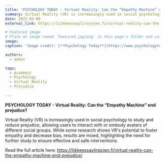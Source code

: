 ```yaml
---
title: 'PSYCHOLOGY TODAY - Virtual Reality: Can the “Empathy Machine” end prejudice?'
summary: Virtual Reality (VR) is increasingly used in social psychology to study and reduce prejudice, allowing users to interact with or embody avatars of different social groups. While some research shows VR's potential to foster empathy and decrease bias, results are mixed, highlighting the need for further study to ensure effective and safe interventions.
date: 2022-03-09
external_link: https://liikkeessaylirajojen.fi/virtual-reality-can-the-empathy-machine-end-prejudice/

# Featured image
# Place an image named `featured.jpg/png` in this page's folder and customize its options here.
image:
caption: 'Image credit: [**Psychology Today**](https://www.psychologytoday.com/us)'

authors:
  - admin

tags:
  - Academic
  - Psychology
  - Virtual Reality
  - Prejudice
              
---
```

**PSYCHOLOGY TODAY - Virtual Reality: Can the “Empathy Machine” end prejudice?** 

Virtual Reality (VR) is increasingly used in social psychology to study and reduce prejudice, allowing users to interact with or embody avatars of different social groups. While some research shows VR's potential to foster empathy and decrease bias, results are mixed, highlighting the need for further study to ensure effective and safe interventions.

Read the full article here: https://liikkeessaylirajojen.fi/virtual-reality-can-the-empathy-machine-end-prejudice/
